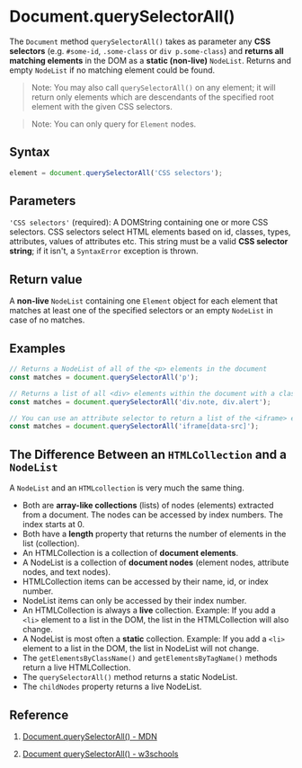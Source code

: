 # Document.querySelectorAll()

The `Document` method `querySelectorAll()` takes as parameter any **CSS selectors** (e.g. `#some-id`, `.some-class` or `div p.some-class`) and **returns all matching elements** in the DOM as a **static (non-live)** `NodeList`. Returns and empty `NodeList` if no matching element could be found.

> Note: You may also call `querySelectorAll()` on any element; it will return only elements which are descendants of the specified root element with the given CSS selectors.

> Note: You can only query for `Element` nodes.

## Syntax

```js
element = document.querySelectorAll('CSS selectors');
```

## Parameters

`'CSS selectors'` (required): A DOMString containing one or more CSS selectors. CSS selectors select HTML elements based on id, classes, types, attributes, values of attributes etc. This string must be a valid **CSS selector string**; if it isn't, a `SyntaxError` exception is thrown.

## Return value

A **non-live** `NodeList` containing one `Element` object for each element that matches at least one of the specified selectors or an empty `NodeList` in case of no matches.

## Examples

```js
// Returns a NodeList of all of the <p> elements in the document
const matches = document.querySelectorAll('p');

// Returns a list of all <div> elements within the document with a class of either note or alert
const matches = document.querySelectorAll('div.note, div.alert');

// You can use an attribute selector to return a list of the <iframe> elements in the document that contain an attribute named data-src
const matches = document.querySelectorAll('iframe[data-src]');
```

## The Difference Between an `HTMLCollection` and a `NodeList`

A `NodeList` and an `HTMLcollection` is very much the same thing.

- Both are **array-like collections** (lists) of nodes (elements) extracted from a document. The nodes can be accessed by index numbers. The index starts at 0.
- Both have a **length** property that returns the number of elements in the list (collection).
- An HTMLCollection is a collection of **document elements**.
- A NodeList is a collection of **document nodes** (element nodes, attribute nodes, and text nodes).
- HTMLCollection items can be accessed by their name, id, or index number.
- NodeList items can only be accessed by their index number.
- An HTMLCollection is always a **live** collection. Example: If you add a `<li>` element to a list in the DOM, the list in the HTMLCollection will also change.
- A NodeList is most often a **static** collection. Example: If you add a `<li>` element to a list in the DOM, the list in NodeList will not change.
- The `getElementsByClassName()` and `getElementsByTagName()` methods return a live HTMLCollection.
- The `querySelectorAll()` method returns a static NodeList.
- The `childNodes` property returns a live NodeList.

## Reference

1. [Document.querySelectorAll() - MDN](https://developer.mozilla.org/en-US/docs/Web/API/Document/querySelectorAll)

2. [Document querySelectorAll() - w3schools](https://www.w3schools.com/jsref/met_document_queryselectorall.asp)
